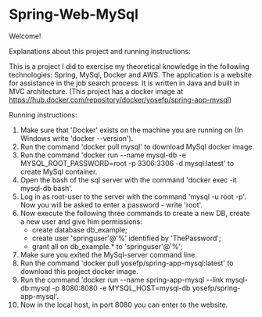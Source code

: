 # Spring-Web-MySql

Welcome!

Explanations about this project and running instructions:

This is a project I did to exercise my theoretical knowledge in the following technologies: Spring, MySql, Docker and AWS.
The application is a website for assistance in the job search process. It is written in Java and built in MVC architecture.
(This project has a docker image at https://hub.docker.com/repository/docker/yosefp/spring-app-mysql)

Running instructions:
1. Make sure that 'Docker' exists on the machine you are running on (In Windows write 'docker --version').
2. Run the command 'docker pull mysql' to download MySql docker image.
3. Run the command 'docker run --name mysql-db -e MYSQL_ROOT_PASSWORD=root -p 3306:3306 -d mysql:latest' to create MySql container.
4. Open the bash of the sql server with the command 'docker exec -it mysql-db bash'.
5. Log in as root-user to the server with the command 'mysql -u root -p'. Now you will be asked to enter a password - write 'root'.
6. Now execute the following three commands to create a new DB, create a new user and give him permissions:
   - create database db_example;
   - create user 'springuser'@'%' identified by 'ThePassword';
   - grant all on db_example.* to 'springuser'@'%';
7. Make sure you exited the MySql-server command line.
8. Run the command 'docker pull yosefp/spring-app-mysql:latest' to download this project docker image.
9. Run the command 'docker run --name spring-app-mysql --link mysql-db:mysql -p 8080:8080 -e MYSQL_HOST=mysql-db yosefp/spring-app-mysql'.
10. Now in the local host, in port 8080 you can enter to the website.
